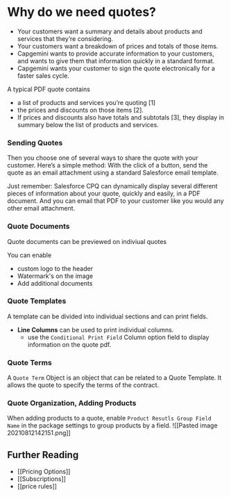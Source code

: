 # Why do we need quotes?
-   Your customers want a summary and details about products and services that they’re considering.
-   Your customers want a breakdown of prices and totals of those items.
-   Capgemini wants to provide accurate information to your customers, and wants to give them that information quickly in a standard format.
-   Capgemini wants your customer to sign the quote electronically for a faster sales cycle.

A typical PDF quote contains 
- a list of products and services you’re quoting \[1\]
- the prices and discounts on those items \[2\]. 
- If prices and discounts also have totals and subtotals \[3\], they display in summary below the list of products and services.

### Sending Quotes
Then you choose one of several ways to share the quote with your customer. Here’s a simple method: With the click of a button, send the quote as an email attachment using a standard Salesforce email template.

Just remember: Salesforce CPQ can dynamically display several different pieces of information about your quote, quickly and easily, in a PDF document. And you can email that PDF to your customer like you would any other email attachment.

### Quote Documents

Quote documents can be previewed on indiviual quotes

You can enable
- custom logo to the header
- Watermark's on the image
- Add additional documents

### Quote Templates
A template can be divided into individual sections and can print fields. 
- **Line Columns** can be used to print individual columns. 
	- use the `Conditional Print Field` Column option field to display information on the quote pdf. 

### Quote Terms
A `Quote Term` Object is an object that can be related to a Quote Template. It allows the quote to specify the terms of the contract. 


### Quote Organization, Adding Products
When adding products to a quote, enable `Product Resutls Group Field Name` in the package settings to group products by a field.
![[Pasted image 20210812142151.png]]


## Further Reading
- [[Pricing Options]]
- [[Subscriptions]]
- [[price rules]]
